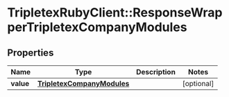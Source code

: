 # TripletexRubyClient::ResponseWrapperTripletexCompanyModules

## Properties
Name | Type | Description | Notes
------------ | ------------- | ------------- | -------------
**value** | [**TripletexCompanyModules**](TripletexCompanyModules.md) |  | [optional] 


